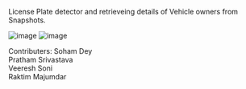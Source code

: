 License Plate detector and retrieveing details of Vehicle owners from Snapshots. 



![image](https://github.com/raktim-22/minor_project/assets/78617307/6c40ee8e-00ce-45fb-afff-a1a632765a6c)
![image](https://github.com/raktim-22/minor_project/assets/78617307/f884b80d-5e92-41b0-9639-cf03849cc0d2)



Contributers:
Soham Dey <br />
Pratham Srivastava <br />
Veeresh Soni <br /> 
Raktim Majumdar <br />
